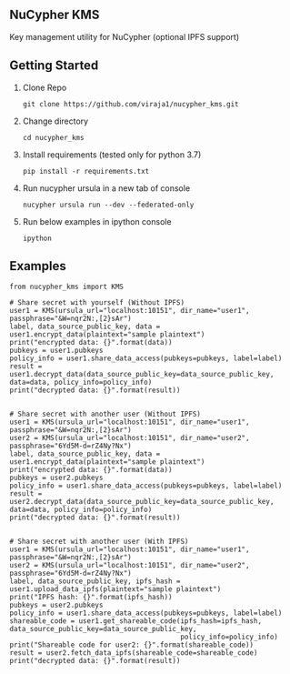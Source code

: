 ## NuCypher KMS
Key management utility for NuCypher (optional IPFS support)

## Getting Started

1) Clone Repo

    ```
    git clone https://github.com/viraja1/nucypher_kms.git
    ```
    
2) Change directory
    
   ```
   cd nucypher_kms
   ```
   
3) Install requirements (tested only for python 3.7)
    
   ```
   pip install -r requirements.txt
   ```
   
4) Run nucypher ursula in a new tab of console
   
   ```
   nucypher ursula run --dev --federated-only 
   ```
   
5) Run below examples in ipython console
   ```
   ipython 
   ``` 

## Examples

```
from nucypher_kms import KMS

# Share secret with yourself (Without IPFS)
user1 = KMS(ursula_url="localhost:10151", dir_name="user1", passphrase="&W=nqr2N:,[2}sAr")
label, data_source_public_key, data = user1.encrypt_data(plaintext="sample plaintext")
print("encrypted data: {}".format(data))
pubkeys = user1.pubkeys
policy_info = user1.share_data_access(pubkeys=pubkeys, label=label)
result = user1.decrypt_data(data_source_public_key=data_source_public_key, data=data, policy_info=policy_info)
print("decrypted data: {}".format(result))


# Share secret with another user (Without IPFS)
user1 = KMS(ursula_url="localhost:10151", dir_name="user1", passphrase="&W=nqr2N:,[2}sAr")
user2 = KMS(ursula_url="localhost:10151", dir_name="user2", passphrase="6Yd5M-d=rZ4Ny?Nx")
label, data_source_public_key, data = user1.encrypt_data(plaintext="sample plaintext")
print("encrypted data: {}".format(data))
pubkeys = user2.pubkeys
policy_info = user1.share_data_access(pubkeys=pubkeys, label=label)
result = user2.decrypt_data(data_source_public_key=data_source_public_key, data=data, policy_info=policy_info)
print("decrypted data: {}".format(result))


# Share secret with another user (With IPFS)
user1 = KMS(ursula_url="localhost:10151", dir_name="user1", passphrase="&W=nqr2N:,[2}sAr")
user2 = KMS(ursula_url="localhost:10151", dir_name="user2", passphrase="6Yd5M-d=rZ4Ny?Nx")
label, data_source_public_key, ipfs_hash = user1.upload_data_ipfs(plaintext="sample plaintext")
print("IPFS hash: {}".format(ipfs_hash))
pubkeys = user2.pubkeys
policy_info = user1.share_data_access(pubkeys=pubkeys, label=label)
shareable_code = user1.get_shareable_code(ipfs_hash=ipfs_hash, data_source_public_key=data_source_public_key,
                                          policy_info=policy_info)
print("Shareable code for user2: {}".format(shareable_code))
result = user2.fetch_data_ipfs(shareable_code=shareable_code)
print("decrypted data: {}".format(result))
```